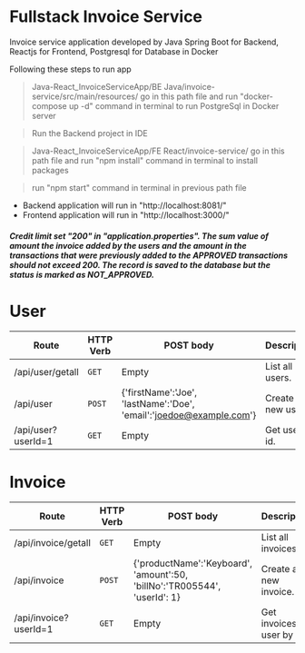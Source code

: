 # Fullstack Invoice Service

Invoice service application developed by Java Spring Boot for Backend, Reactjs for Frontend, Postgresql for Database in Docker 

Following these steps to run app

>  Java-React_InvoiceServiceApp/BE Java/invoice-service/src/main/resources/ go in this path file and run "docker-compose up -d" command in terminal to run PostgreSql in Docker server

> Run the Backend project in IDE

> Java-React_InvoiceServiceApp/FE React/invoice-service/ go in this path file and run "npm install" command in terminal to install packages 

> run "npm start" command in terminal in previous path file

* Backend application will run in "http://localhost:8081/" 
* Frontend application will run in "http://localhost:3000/"

##### Credit limit set "200" in "application.properties". The sum value of amount the invoice added by the users and the amount in the transactions that were previously added to the APPROVED transactions should not exceed 200. The record is saved to the database but the status is marked as NOT_APPROVED.

# User
| Route | HTTP Verb	 | POST body	 | Description	 |
| --- | --- | --- | --- |
| /api/user/getall | `GET` | Empty | List all users. |
| /api/user | `POST` | {'firstName':'Joe', 'lastName':'Doe', 'email':'joedoe@example.com'} | Create a new user. |
| /api/user?userId=1 | `GET` | Empty | Get user by id. |

# Invoice
| Route | HTTP Verb	 | POST body	 | Description	 |
| --- | --- | --- | --- |
| /api/invoice/getall | `GET` | Empty | List all invoices. |
| /api/invoice | `POST` | {'productName':'Keyboard', 'amount':50, 'billNo':'TR005544', 'userId': 1} | Create a new invoice. |
| /api/invoice?userId=1 | `GET` | Empty | Get invoices user by id. |
